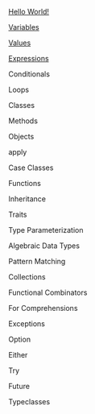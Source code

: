 [Hello World!](examples/hello_world)

[Variables](examples/variables)

[Values](examples/values)

[Expressions](examples/expressions)

Conditionals

Loops

Classes

Methods

Objects

apply

Case Classes

Functions

Inheritance

Traits

Type Parameterization

Algebraic Data Types

Pattern Matching

Collections

Functional Combinators

For Comprehensions

Exceptions

Option

Either

Try

Future

Typeclasses
